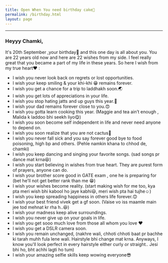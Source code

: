 ```yaml
---
title: Open When You need birthday cake🎂
permalink: /birthday.html
layout: page
---
```

<hr />

### Heyyy Chamki,

It's 20th September ,your birthday🎂 and this one day is all about you. You are 22 years old now and here are 22 wishes from my side. I feel really great that you became a part of my life in these years. So here I wish from my true heart❤ :

+ I wish you never look back on regrets or lost opportunities.
+ I wish your keep smiling & your khi-khi 😁 remains forever.
+ I wish you get a chance for a trip to laddhakh soon.🌏
+ I wish you get lots of appreciations in your life.
+ I wish you stop hating jatts and up guys this year.🙏
+ I wish your dad remains forever close to you.😍
+ I wish you gotta learn cooking this year. (Maggie and tea ain’t enough , Malida k laddoobhi seekh liyo😋)
+ I wish you soon become self independent in life and never need anyone to depend on.
+ I wish you soon realize that you are not cactus🌵
+ I wish you never fall sick and you say forever good bye to food poisoning, high bp and 
others. (Pehle namkin khana to chhod de, chamki)
+ I wish you keep dancing and singing your favorite songs. (sad songs pr dance mat krna😆)
+ I wish you start believing in wishes from true heart. They are purest form of prayers,anyone can do.
+ I wish your brother score good in GATE exam , one he is preparing for (bet he'll not get better rank than me 😁)
+ I wish your wishes become reality. (start making wish for me too, kya pta meri wish bhi kabool ho jaye kabhi😃, meri wish pta hai tujhe☺)
+ I wish you keep spreading happiness in others life forever.😊
+ I wish your best friend vivek get a gf soon. (Vaise vo iss maamle main jee tod mehnat kr 
rha h..😆)
+ I wish your madness keep alive surroundings.
+ I wish you never give up on your goals in life.
+ I wish you get sooo much love from those all whom you love ❤
+ I wish you get a DSLR camera soon.
+ I wish you remain unchanged, (nakhre wali, chhoti chhoti baat pr bachhe ki tarah muhh 
fula lene wali. Hairstyle bhi change mat krna. Anyways, I know you'll look perfect in every hairstyle either curly or straight.. Jesi bhi ho, bht achhi lagti ho tum)
+ I wish your amazing selfie skills keep wowing everyone😎





